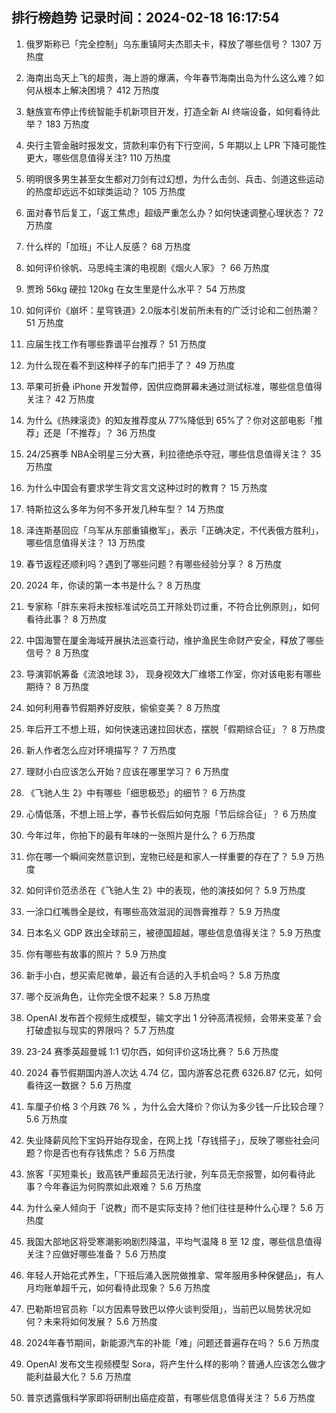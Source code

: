 
## 排行榜趋势 记录时间：2024-02-18 16:17:54
  
  1. 俄罗斯称已「完全控制」乌东重镇阿夫杰耶夫卡，释放了哪些信号？ 1307 万热度
    
  2. 海南出岛天上飞的超贵，海上游的爆满，今年春节海南出岛为什么这么难？如何从根本上解决困境？ 412 万热度
    
  3. 魅族宣布停止传统智能手机新项目开发，打造全新 AI 终端设备，如何看待此举？ 183 万热度
    
  4. 央行主管金融时报发文，贷款利率仍有下行空间，5 年期以上 LPR 下降可能性更大，哪些信息值得关注? 110 万热度
    
  5. 明明很多男生甚至女生都对刀剑有过幻想，为什么击剑、兵击、剑道这些运动的热度却远远不如球类运动？ 105 万热度
    
  6. 面对春节后复工，「返工焦虑」超级严重怎么办？如何快速调整心理状态？ 72 万热度
    
  7. 什么样的「加班」不让人反感？ 68 万热度
    
  8. 如何评价徐帆、马思纯主演的电视剧《烟火人家》？ 66 万热度
    
  9. 贾玲 56kg 硬拉 120kg 在女生里是什么水平？ 54 万热度
    
  10. 如何评价《崩坏：星穹铁道》2.0版本引发前所未有的广泛讨论和二创热潮？ 51 万热度
    
  11. 应届生找工作有哪些靠谱平台推荐？ 51 万热度
    
  12. 为什么现在看不到这种样子的车门把手了？ 49 万热度
    
  13. 苹果可折叠 iPhone 开发暂停，因供应商屏幕未通过测试标准，哪些信息值得关注？ 42 万热度
    
  14. 为什么《热辣滚烫》的知友推荐度从 77%降低到 65%了？你对这部电影「推荐」还是「不推荐」？ 36 万热度
    
  15. 24/25赛季 NBA全明星三分大赛，利拉德绝杀夺冠，哪些信息值得关注？ 35 万热度
    
  16. 为什么中国会有要求学生背文言文这种过时的教育？ 15 万热度
    
  17. 特斯拉这么多年为何不多开发几种车型？ 14 万热度
    
  18. 泽连斯基回应「乌军从东部重镇撤军」，表示「正确决定，不代表俄方胜利」，哪些信息值得关注？ 13 万热度
    
  19. 春节返程还顺利吗？遇到了哪些问题？有哪些经验分享？ 8 万热度
    
  20. 2024 年，你读的第一本书是什么？ 8 万热度
    
  21. 专家称「胖东来将未按标准试吃员工开除处罚过重，不符合比例原则」，如何看待此事？ 8 万热度
    
  22. 中国海警在厦金海域开展执法巡查行动，维护渔民生命财产安全，释放了哪些信号？ 8 万热度
    
  23. 导演郭帆筹备《流浪地球 3》， 现身视效大厂维塔工作室，你对该电影有哪些期待？ 8 万热度
    
  24. 如何利用春节假期养好皮肤，偷偷变美？ 8 万热度
    
  25. 年后开工不想上班，如何快速迅速拉回状态，摆脱「假期综合征」？ 8 万热度
    
  26. 新人作者怎么应对环境描写？ 7 万热度
    
  27. 理财小白应该怎么开始？应该在哪里学习？ 6 万热度
    
  28. 《飞驰人生 2》中有哪些「细思极恐」的细节？ 6 万热度
    
  29. 心情低落，不想上班上学，春节长假后如何克服「节后综合征」？ 6 万热度
    
  30. 今年过年，你拍下的最有年味的一张照片是什么？ 6 万热度
    
  31. 你在哪一个瞬间突然意识到，宠物已经是和家人一样重要的存在了？ 5.9 万热度
    
  32. 如何评价范丞丞在《飞驰人生 2》中的表现，他的演技如何？ 5.9 万热度
    
  33. 一涂口红嘴唇全是纹，有哪些高效滋润的润唇膏推荐？ 5.9 万热度
    
  34. 日本名义 GDP 跌出全球前三，被德国超越，哪些信息值得关注？ 5.9 万热度
    
  35. 你有哪些有故事的照片？ 5.9 万热度
    
  36. 新手小白，想买索尼微单，最近有合适的入手机会吗？ 5.8 万热度
    
  37. 哪个反派角色，让你完全恨不起来？ 5.8 万热度
    
  38. OpenAI 发布首个视频生成模型，输文字出 1 分钟高清视频，会带来变革？会打破虚拟与现实的界限吗？ 5.7 万热度
    
  39. 23-24 赛季英超曼城 1:1 切尔西，如何评价这场比赛？ 5.6 万热度
    
  40. 2024 春节假期国内游人次达 4.74 亿，国内游客总花费 6326.87 亿元，如何看待这一数据？ 5.6 万热度
    
  41. 车厘子价格 3 个月跌 76 % ，为什么会大降价？你认为多少钱一斤比较合理？ 5.6 万热度
    
  42. 失业降薪风险下宝妈开始存现金，在网上找「存钱搭子」，反映了哪些社会问题？你是否也有存钱焦虑？ 5.6 万热度
    
  43. 旅客「买短乘长」致高铁严重超员无法行驶，列车员无奈报警，如何看待此事？今年春运为何购票如此艰难？ 5.6 万热度
    
  44. 为什么亲人倾向于「说教」而不是实际支持？他们往往是种什么心理？ 5.6 万热度
    
  45. 我国大部地区将受寒潮影响剧烈降温，平均气温降 8 至 12 度，哪些信息值得关注？应做好哪些准备？ 5.6 万热度
    
  46. 年轻人开始花式养生，「下班后涌入医院做推拿、常年服用多种保健品」，有人月均账单超千元，如何看待此现象？ 5.6 万热度
    
  47. 巴勒斯坦官员称「以方因素导致巴以停火谈判受阻」，当前巴以局势状况如何？未来将如何发展？ 5.6 万热度
    
  48. 2024年春节期间，新能源汽车的补能「难」问题还普遍存在吗？ 5.6 万热度
    
  49. OpenAI 发布文生视频模型 Sora，将产生什么样的影响？普通人应该怎么做才能利益最大化？ 5.6 万热度
    
  50. 普京透露俄科学家即将研制出癌症疫苗，有哪些信息值得关注？ 5.6 万热度
    